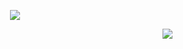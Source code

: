 <p align="center">
  <img src="https://lh3.googleusercontent.com/pw/AP1GczMW-B-JPkJtp_GXMFhbxJWrMbCBgQxPN9gFR1NqabL-GQNyFX5Gg6CkZrt-hdvsz8-CxUTr2gSMEET9GLkn5WBbdtPhZPrAuBgT7RuXdTIidGYb609bLpXMzZbXT9w-T5eFypPJyMaoJDDwgjMpoQyyJQ=w727-h970-s-no-gm">
</p>

<p align="right">
  <a href="confismp.uk">
  <img src="https://komarev.com/ghpvc/?username=iT3g4n&color=dc143c" />
</p>
